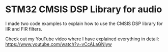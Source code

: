 # STM32 CMSIS DSP Library for audio

I made two code examples to explain how to use the CMSIS DSP library for IIR and FIR filters.

Check out my YouTube video where I have explained everything in detail: https://www.youtube.com/watch?v=vCcALaGNlyw
